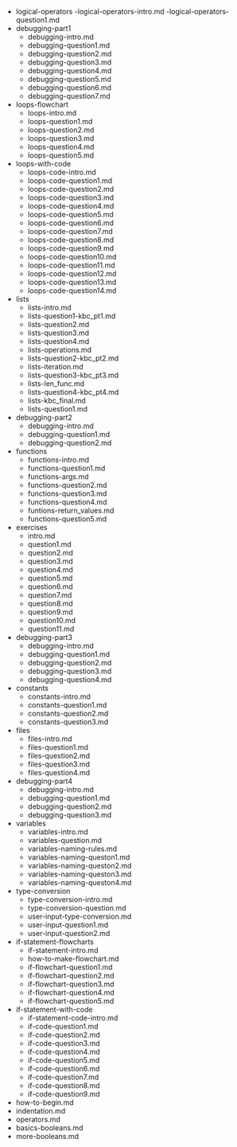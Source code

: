 - logical-operators
	-logical-operators-intro.md
	-logical-operators-question1.md
- debugging-part1
	- debugging-intro.md
	- debugging-question1.md
	- debugging-question2.md
	- debugging-question3.md
	- debugging-question4.md
	- debugging-question5.md
	- debugging-question6.md
	- debugging-question7.md
- loops-flowchart
	- loops-intro.md
	- loops-question1.md
	- loops-question2.md
	- loops-question3.md
	- loops-question4.md
	- loops-question5.md
- loops-with-code
	- loops-code-intro.md
	- loops-code-question1.md
	- loops-code-question2.md
	- loops-code-question3.md
	- loops-code-question4.md
	- loops-code-question5.md
	- loops-code-question6.md
	- loops-code-question7.md
	- loops-code-question8.md
	- loops-code-question9.md
	- loops-code-question10.md
	- loops-code-question11.md
	- loops-code-question12.md
	- loops-code-question13.md
	- loops-code-question14.md
- lists
	- lists-intro.md
	- lists-question1-kbc_pt1.md
	- lists-question2.md
	- lists-question3.md
	- lists-question4.md
	- lists-operations.md
	- lists-question2-kbc_pt2.md
	- lists-iteration.md
	- lists-question3-kbc_pt3.md
	- lists-len_func.md
	- lists-question4-kbc_pt4.md
	- lists-kbc_final.md
	- lists-question1.md
- debugging-part2
	- debugging-intro.md
	- debugging-question1.md
	- debugging-question2.md
- functions
	- functions-intro.md
	- functions-question1.md
	- functions-args.md
	- functions-question2.md
	- functions-question3.md
	- functions-question4.md
	- funtions-return_values.md
	- functions-question5.md
- exercises
	- intro.md
	- question1.md
	- question2.md
	- question3.md
	- question4.md
	- question5.md
	- question6.md
	- question7.md
	- question8.md
	- question9.md
	- question10.md
	- question11.md
- debugging-part3
	- debugging-intro.md
	- debugging-question1.md
	- debugging-question2.md
	- debugging-question3.md
	- debugging-question4.md
- constants
	- constants-intro.md
	- constants-question1.md
	- constants-question2.md
	- constants-question3.md
- files
	- files-intro.md
	- files-question1.md
	- files-question2.md
	- files-question3.md
	- files-question4.md
- debugging-part4
	- debugging-intro.md
	- debugging-question1.md
	- debugging-question2.md
	- debugging-question3.md
- variables
	- variables-intro.md
	- variables-question.md
	- variables-naming-rules.md
	- variables-naming-queston1.md
	- variables-naming-queston2.md
	- variables-naming-queston3.md
	- variables-naming-queston4.md
- type-conversion
	- type-conversion-intro.md
	- type-conversion-question.md
	- user-input-type-conversion.md
	- user-input-question1.md
	- user-input-question2.md
- if-statement-flowcharts
	- if-statement-intro.md
	- how-to-make-flowchart.md
	- if-flowchart-question1.md
	- if-flowchart-question2.md
	- if-flowchart-question3.md
	- if-flowchart-question4.md
	- if-flowchart-question5.md
- if-statement-with-code
	- if-statement-code-intro.md
	- if-code-question1.md
	- if-code-question2.md
	- if-code-question3.md
	- if-code-question4.md
	- if-code-question5.md
	- if-code-question6.md
	- if-code-question7.md
	- if-code-question8.md
	- if-code-question9.md
- how-to-begin.md
- indentation.md
- operators.md
- basics-booleans.md
- more-booleans.md
